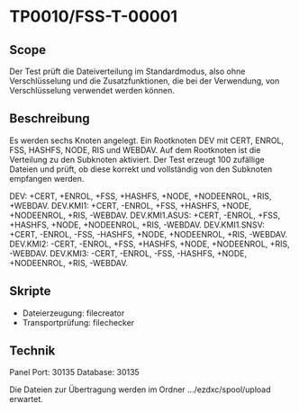 # TP0010/FSS-T-00001

## Scope

Der Test prüft die Dateiverteilung im Standardmodus, also ohne Verschlüsselung und die Zusatzfunktionen, die bei der Verwendung, von Verschlüsselung verwendet werden können.

## Beschreibung

Es werden sechs Knoten angelegt. Ein Rootknoten DEV mit CERT, ENROL, FSS, HASHFS, NODE, RIS und WEBDAV. Auf dem Rootknoten ist die Verteilung zu den Subknoten aktiviert. Der Test erzeugt 100 zufällige Dateien und prüft, ob diese korrekt und vollständig von den Subknoten empfangen werden.

DEV:            +CERT, +ENROL, +FSS, +HASHFS, +NODE, +NODEENROL, +RIS, +WEBDAV.
DEV.KMI1:       +CERT, -ENROL, +FSS, +HASHFS, +NODE, +NODEENROL, +RIS, -WEBDAV. 
DEV.KMI1.ASUS:  +CERT, -ENROL, +FSS, +HASHFS, +NODE, +NODEENROL, +RIS, -WEBDAV.
DEV.KMI1.SNSV:  +CERT, -ENROL, -FSS, -HASHFS, +NODE, +NODEENROL, +RIS, -WEBDAV.
DEV.KMI2:       -CERT, -ENROL, +FSS, +HASHFS, +NODE, +NODEENROL, +RIS, -WEBDAV.
DEV.KMI3:       -CERT, -ENROL, -FSS, -HASHFS, +NODE, +NODEENROL, +RIS, -WEBDAV.

## Skripte

- Dateierzeugung: filecreator
- Transportprüfung: filechecker

## Technik

Panel Port: 30135
Database: 30135

Die Dateien zur Übertragung werden im Ordner .../ezdxc/spool/upload erwartet.
